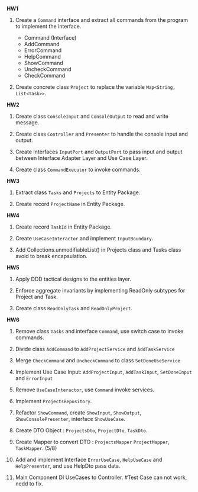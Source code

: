 **HW1**
1. Create a `Command` interface and extract all commands from the program to implement the interface.
   - Command (Interface)
   - AddCommand
   - ErrorCommand
   - HelpCommand
   - ShowCommand
   - UncheckCommand
   - CheckCommand

2. Create concrete class `Project` to replace the variable `Map<String, List<Task>>`.

**HW2**
1. Create class `ConsoleInput` and `ConsoleOutput` to read and write message.

2. Create class `Controller` and `Presenter` to handle the console input and output.

3. Create Interfaces `InputPort` and `OutputPort` to pass input and output between Interface Adapter Layer and Use Case Layer.

4. Create class `CommandExecutor` to invoke commands.

**HW3**
1. Extract class `Tasks` and `Projects` to Entity Package.

2. Create record `ProjectName` in Entity Package.

**HW4**
1. Create record `TaskId` in Entity Package.

2. Create `UseCaseInteractor` and implement `InputBoundary`.

3. Add Collections.unmodifiableList() in Projects class and Tasks class avoid to break encapsulation.

**HW5**
1. Apply DDD tactical designs to the entities layer.

2. Enforce aggregate invariants by implementing ReadOnly subtypes for Project and Task.

3. Create class `ReadOnlyTask` and `ReadOnlyProject`.

**HW6**
1. Remove class `Tasks` and interface `Command`, use switch case to invoke commands.

2. Divide class `AddCommand` to `AddProjectService` and `AddTaskService`

3. Merge `CheckCommand` and `UncheckCommand` to class `SetDoneUseService`

4. Implement Use Case Input: `AddProjectInput`, `AddTaskInput`, `SetDoneInput` and `ErrorInput`

5. Remove `UseCaseInteractor`, use `Command` invoke services.

6. Implement `ProjectsRepository`.

7. Refactor `ShowCommand`, create `ShowInput`, `ShowOutput`, `ShowConsolePresenter`, interface `ShowUseCase`.

8. Create DTO Object : `ProjectsDto`, `ProjectDto`, `TaskDto`.

9. Create Mapper to convert DTO : `ProjectsMapper` `ProjectMapper`, `TaskMapper`.
(5/8)
1. Add and implement Interface `ErrorUseCase`, `HelpUseCase` and `HelpPresenter`, and use HelpDto pass data.

2. Main Component DI UseCases to Controller.
#Test Case can not work, nedd to fix.
